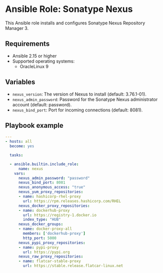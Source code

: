 # Ansible Role: Sonatype Nexus

This Ansible role installs and configures Sonatype Nexus Repository Manager 3.

## Requirements

* Ansible 2.15 or higher
* Supported operating systems:
    * OracleLinux 9

## Variables
* `nexus_version`: The version of Nexus to install (default: 3.76.1-01).
* `nexus_admin_password`: Password for the Sonatype Nexus administrator account (default: password).
* `nexus_bind_port`: Port for incoming connections (default: 8081).

## Playbook example
```yaml
---
- hosts: all
  become: yes

  tasks:

  - ansible.builtin.include_role:
      name: nexus
    vars:
      nexus_admin_password: "password"
      nexus_bind_port: 8081
      nexus_anonymous_access: "true"
      nexus_yum_proxy_repositories:
      - name: hashicorp-rhel-proxy
        url: https://rpm.releases.hashicorp.com/RHEL
      nexus_docker_proxy_repositories:
      - name: dockerhub-proxy
        url: https://registry-1.docker.io 
        index_type: "HUB"
      nexus_docker_groups:
      - name: docker-proxy-all
        members: ['dockerhub-proxy']
        http_port: 5000
      nexus_pypi_proxy_repositories:
      - name: pypi-proxy
        url: https://pypi.org
      nexus_raw_proxy_repositories:
      - name: flatcar-stable-proxy
        url: https://stable.release.flatcar-linux.net

```

